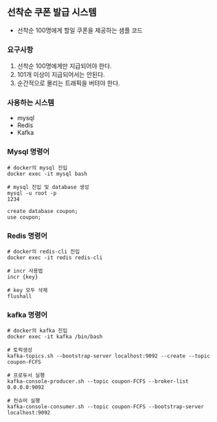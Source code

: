 ## 선착순 쿠폰 발급 시스템

 - 선착순 100명에게 할일 쿠폰을 제공하는 샘플 코드

### 요구사항
1. 선착순 100명에게만 지급되어야 한다.
2. 101개 이상이 지급되어서는 안된다.
3. 순간적으로 몰리는 트래픽을 버텨야 한다.

### 사용하는 시스템

- mysql
- Redis
- Kafka

### Mysql 명령어
```shell
# docker의 mysql 진입
docker exec -it mysql bash

# mysql 진입 및 database 생성
mysql -u root -p
1234

create database coupon;
use coupon;
```

### Redis 명령어
```shell
# docker의 redis-cli 진입
docker exec -it redis redis-cli

# incr 사용법
incr {key}

# key 모두 삭제
flushall
```

### kafka 명령어
```shell
# docker의 kafka 진입
docker exec -it kafka /bin/bash

# 토픽생성
kafka-topics.sh --bootstrap-server localhost:9092 --create --topic coupon-FCFS

# 프로듀서 실행
kafka-console-producer.sh --topic coupon-FCFS --broker-list 0.0.0.0:9092

# 컨슈머 실행
kafka-console-consumer.sh --topic coupon-FCFS --bootstrap-server localhost:9092
```
